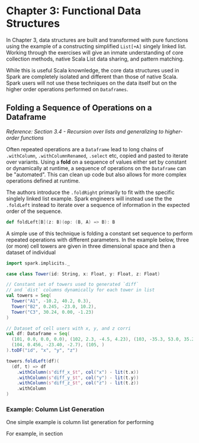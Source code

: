 # Chapter 3: Functional Data Structures

In Chapter 3, data structures are built and transformed with pure functions
using the example of a constructing simplified `List[+A]` singely linked list.
Working through the exercises will give an inmate understanding of core collection
methods, native Scala List data sharing, and pattern matching.

While this is useful Scala knownledge, the core data structures used in Spark are
completely isolated and different than those of native Scala. Spark users will not
use these techniques on the data itself but on the higher order operations performed
on `Dataframes`.

## Folding a Sequence of Operations on a Dataframe

_Reference: Section 3.4 - Recursion over lists and generalizing to higher-order functions_

Often repeated operations are a `Dataframe` lead to long chains of `.withColumn`,
`.withColumnRenamed`, `.select` etc, copied and pasted to iterate over variants.
Using a **fold** on a sequence of values either set by constant or dynamically at runtime,
a sequence of operations on the `Dataframe` can be "automated". This can clean up code
but also allows for more complex operations defined at runtime.

The authors introduce the `.foldRight` primarily to fit with the specific singlely linked
list example. Spark engineers will instead use the the `.foldLeft` instead to iterate over
a sequence of information in the expected order of the sequence.

```scala
def foldLeft[B](z: B)(op: (B, A) => B): B
```

A simple use of this technique is folding a constant set sequence to perform repeated
operations with different parameters. In the example below, three (or more) cell towers
are given in three dimensional space and then a dataset of individual

```scala
import spark.implicits._

case class Tower(id: String, x: Float, y: Float, z: Float)

// Constant set of towers used to generated `diff` 
// and `dist` columns dynamically for each tower in list
val towers = Seq(
  Tower("A1", -10.2, 40.2, 0.3),
  Tower("B2", 0.245, -23.0, 10.2),
  Tower("C3", 30.24, 0.00, -1.23)
)

// Dataset of cell users with x, y, and z corri
val df: Dataframe = Seq(
  (101, 0.0, 0.0, 0.0), (102, 2.3, -4.5, 4.23), (103, -35.3, 53.0, 35.2),
  (104, 0.456, -23.40, -2.7), (105, )
).toDF("id", "x", "y", "z")

towers.foldLeft(df)(
  (df, t) => df
    .withColumn(s"diff_x_$t", col("x") - lit(t.x))
    .withColumn(s"diff_y_$t", col("y") - lit(t.y))
    .withColumn(s"diff_z_$t", col("z") - lit(t.z))
    .withColumn
)

```

### Example: Column List Generation

One simple example is column list generation for performing

For example, in section 